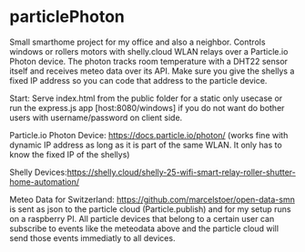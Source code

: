 # particlePhoton

Small smarthome project for my office and also a neighbor. Controls windows or rollers motors with shelly.cloud WLAN relays over a Particle.io Photon device. The photon tracks room temperature with a DHT22 sensor itself and receives meteo data over its API. Make sure you give the shellys a fixed IP address so you can code that address to the particle device.

Start: Serve index.html from the public folder for a static only usecase or run the express.js app [host:8080/windows] if you do not want do bother users with username/password on client side.

Particle.io Photon Device: https://docs.particle.io/photon/ (works fine with dynamic IP address as long as it is part of the same WLAN. It only has to know the fixed IP of the shellys)

Shelly Devices:https://shelly.cloud/shelly-25-wifi-smart-relay-roller-shutter-home-automation/

Meteo Data for Switzerland: https://github.com/marcelstoer/open-data-smn is sent as json to the particle cloud (Particle.publish) and for my setup runs on a raspberry PI. All particle devices that belong to a certain user can subscribe to events like the meteodata above and the particle cloud will send those events immediatly to all devices.
